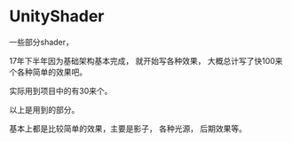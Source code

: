 # UnityShader
一些部分shader， 

17年下半年因为基础架构基本完成， 就开始写各种效果， 大概总计写了快100来个各种简单的效果吧。 

实际用到项目中的有30来个。

以上是用到的部分。

基本上都是比较简单的效果，主要是影子， 各种光源， 后期效果等。
